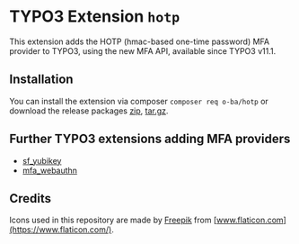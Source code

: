 # TYPO3 Extension ``hotp``

This extension adds the HOTP (hmac-based one-time password) MFA provider to
TYPO3, using the new MFA API, available since TYPO3 v11.1.

## Installation

You can install the extension via composer ``composer req o-ba/hotp`` or
download the release packages
[zip](https://github.com/o-ba/typo3v10_example_sitepackage/archive/1.0.0.zip),
[tar.gz](https://github.com/o-ba/typo3v10_example_sitepackage/archive/1.0.0.tar.gz).

## Further TYPO3 extensions adding MFA providers

* [sf_yubikey](https://github.com/derhansen/sf_yubikey)
* [mfa_webauthn](https://github.com/bnf/mfa_webauthn)

## Credits

Icons used in this repository are made by
[Freepik](https://www.flaticon.com/authors/freepik) from
[www.flaticon.com](https://www.flaticon.com/).
